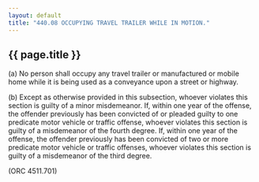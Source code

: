 ```yaml
---
layout: default 
title: "440.08 OCCUPYING TRAVEL TRAILER WHILE IN MOTION."
---
```


{{ page.title }}
----------------

​(a) No person shall occupy any travel trailer or manufactured or mobile
home while it is being used as a conveyance upon a street or highway.

​(b) Except as otherwise provided in this subsection, whoever violates
this section is guilty of a minor misdemeanor. If, within one year of
the offense, the offender previously has been convicted of or pleaded
guilty to one predicate motor vehicle or traffic offense, whoever
violates this section is guilty of a misdemeanor of the fourth degree.
If, within one year of the offense, the offender previously has been
convicted of two or more predicate motor vehicle or traffic offenses,
whoever violates this section is guilty of a misdemeanor of the third
degree.

(ORC 4511.701)
